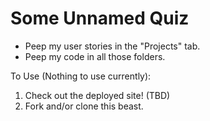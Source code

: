 # Some Unnamed Quiz

* Peep my user stories in the "Projects" tab.
* Peep my code in all those folders. 

To Use (Nothing to use currently):
1. Check out the deployed site! (TBD)
2. Fork and/or clone this beast.

